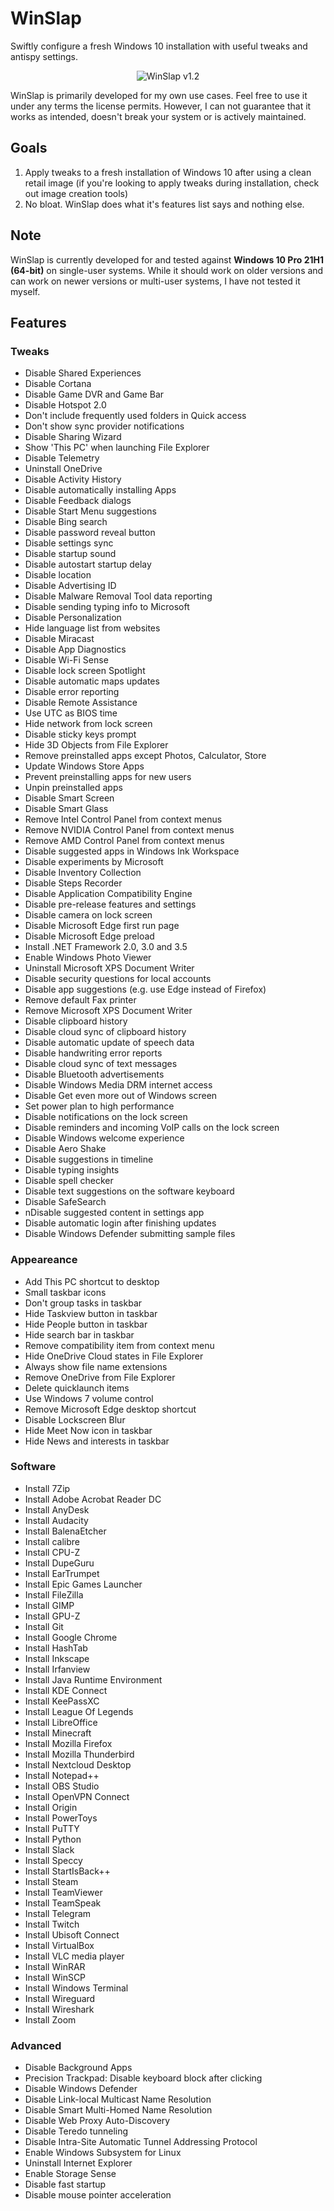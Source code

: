 # WinSlap

Swiftly configure a fresh Windows 10 installation with useful tweaks and antispy settings.

<p align="center">
    <img src="https://mauch.me/img/winslap_v1_2.png" alt="WinSlap v1.2">
</p>

WinSlap is primarily developed for my own use cases. Feel free to use it under any terms the license permits. However, I can not guarantee that it works as intended, doesn't break your system or is actively maintained.

## Goals

 1. Apply tweaks to a fresh installation of Windows 10 after using a clean retail image (if you're looking to apply tweaks during installation, check out image creation tools)
 2. No bloat. WinSlap does what it's features list says and nothing else.

## Note

WinSlap is currently developed for and tested against **Windows 10 Pro 21H1 (64-bit)** on single-user systems. While it should work on older versions and can work on newer versions or multi-user systems, I have not tested it myself.

## Features

### Tweaks

  - Disable Shared Experiences
  - Disable Cortana
  - Disable Game DVR and Game Bar
  - Disable Hotspot 2.0
  - Don't include frequently used folders in Quick access
  - Don't show sync provider notifications
  - Disable Sharing Wizard
  - Show 'This PC' when launching File Explorer
  - Disable Telemetry
  - Uninstall OneDrive
  - Disable Activity History
  - Disable automatically installing Apps
  - Disable Feedback dialogs
  - Disable Start Menu suggestions
  - Disable Bing search
  - Disable password reveal button
  - Disable settings sync
  - Disable startup sound
  - Disable autostart startup delay
  - Disable location
  - Disable Advertising ID
  - Disable Malware Removal Tool data reporting
  - Disable sending typing info to Microsoft
  - Disable Personalization
  - Hide language list from websites
  - Disable Miracast
  - Disable App Diagnostics
  - Disable Wi-Fi Sense
  - Disable lock screen Spotlight
  - Disable automatic maps updates
  - Disable error reporting
  - Disable Remote Assistance
  - Use UTC as BIOS time
  - Hide network from lock screen
  - Disable sticky keys prompt
  - Hide 3D Objects from File Explorer
  - Remove preinstalled apps except Photos, Calculator, Store
  - Update Windows Store Apps
  - Prevent preinstalling apps for new users
  - Unpin preinstalled apps
  - Disable Smart Screen
  - Disable Smart Glass
  - Remove Intel Control Panel from context menus
  - Remove NVIDIA Control Panel from context menus
  - Remove AMD Control Panel from context menus
  - Disable suggested apps in Windows Ink Workspace
  - Disable experiments by Microsoft
  - Disable Inventory Collection
  - Disable Steps Recorder
  - Disable Application Compatibility Engine
  - Disable pre-release features and settings
  - Disable camera on lock screen
  - Disable Microsoft Edge first run page
  - Disable Microsoft Edge preload
  - Install .NET Framework 2.0, 3.0 and 3.5
  - Enable Windows Photo Viewer
  - Uninstall Microsoft XPS Document Writer
  - Disable security questions for local accounts
  - Disable app suggestions (e.g. use Edge instead of Firefox)
  - Remove default Fax printer
  - Remove Microsoft XPS Document Writer
  - Disable clipboard history
  - Disable cloud sync of clipboard history
  - Disable automatic update of speech data
  - Disable handwriting error reports
  - Disable cloud sync of text messages
  - Disable Bluetooth advertisements
  - Disable Windows Media DRM internet access
  - Disable Get even more out of Windows screen
  - Set power plan to high performance
  - Disable notifications on the lock screen
  - Disable reminders and incoming VoIP calls on the lock screen
  - Disable Windows welcome experience
  - Disable Aero Shake
  - Disable suggestions in timeline
  - Disable typing insights
  - Disable spell checker
  - Disable text suggestions on the software keyboard
  - Disable SafeSearch
  - nDisable suggested content in settings app
  - Disable automatic login after finishing updates
  - Disable Windows Defender submitting sample files

### Appeareance

  - Add This PC shortcut to desktop
  - Small taskbar icons
  - Don't group tasks in taskbar
  - Hide Taskview button in taskbar
  - Hide People button in taskbar
  - Hide search bar in taskbar
  - Remove compatibility item from context menu
  - Hide OneDrive Cloud states in File Explorer
  - Always show file name extensions
  - Remove OneDrive from File Explorer
  - Delete quicklaunch items
  - Use Windows 7 volume control
  - Remove Microsoft Edge desktop shortcut
  - Disable Lockscreen Blur
  - Hide Meet Now icon in taskbar
  - Hide News and interests in taskbar

### Software

  - Install 7Zip
  - Install Adobe Acrobat Reader DC
  - Install AnyDesk
  - Install Audacity
  - Install BalenaEtcher
  - Install calibre
  - Install CPU-Z
  - Install DupeGuru
  - Install EarTrumpet
  - Install Epic Games Launcher
  - Install FileZilla
  - Install GIMP
  - Install GPU-Z
  - Install Git
  - Install Google Chrome
  - Install HashTab
  - Install Inkscape
  - Install Irfanview
  - Install Java Runtime Environment
  - Install KDE Connect
  - Install KeePassXC
  - Install League Of Legends
  - Install LibreOffice
  - Install Minecraft
  - Install Mozilla Firefox
  - Install Mozilla Thunderbird
  - Install Nextcloud Desktop
  - Install Notepad++
  - Install OBS Studio
  - Install OpenVPN Connect
  - Install Origin
  - Install PowerToys
  - Install PuTTY
  - Install Python
  - Install Slack
  - Install Speccy
  - Install StartIsBack++
  - Install Steam
  - Install TeamViewer
  - Install TeamSpeak
  - Install Telegram
  - Install Twitch
  - Install Ubisoft Connect
  - Install VirtualBox
  - Install VLC media player
  - Install WinRAR
  - Install WinSCP
  - Install Windows Terminal
  - Install Wireguard
  - Install Wireshark
  - Install Zoom

### Advanced

  - Disable Background Apps
  - Precision Trackpad: Disable keyboard block after clicking
  - Disable Windows Defender
  - Disable Link-local Multicast Name Resolution
  - Disable Smart Multi-Homed Name Resolution
  - Disable Web Proxy Auto-Discovery
  - Disable Teredo tunneling
  - Disable Intra-Site Automatic Tunnel Addressing Protocol
  - Enable Windows Subsystem for Linux
  - Uninstall Internet Explorer
  - Enable Storage Sense
  - Disable fast startup
  - Disable mouse pointer acceleration
